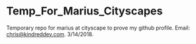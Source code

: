 # Temp_For_Marius_Cityscapes

Temporary repo for marius at cityscape to prove my github profile.  Email: chris@kindreddev.com. 3/14/2018.
